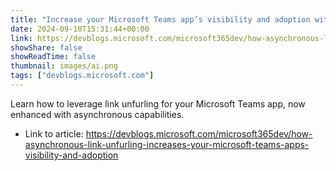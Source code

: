 ```yaml
---
title: "Increase your Microsoft Teams app’s visibility and adoption with asynchronous link unfurling"
date: 2024-09-10T15:31:44+00:00
link: https://devblogs.microsoft.com/microsoft365dev/how-asynchronous-link-unfurling-increases-your-microsoft-teams-apps-visibility-and-adoption
showShare: false
showReadTime: false
thumbnail: images/ai.png
tags: ["devblogs.microsoft.com"]
---
```

Learn how to leverage link unfurling for your Microsoft Teams app, now enhanced with asynchronous capabilities.

- Link to article: https://devblogs.microsoft.com/microsoft365dev/how-asynchronous-link-unfurling-increases-your-microsoft-teams-apps-visibility-and-adoption